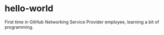 # hello-world
First time in GitHub
Networking Service Provider employee, learning a bit of programming.
